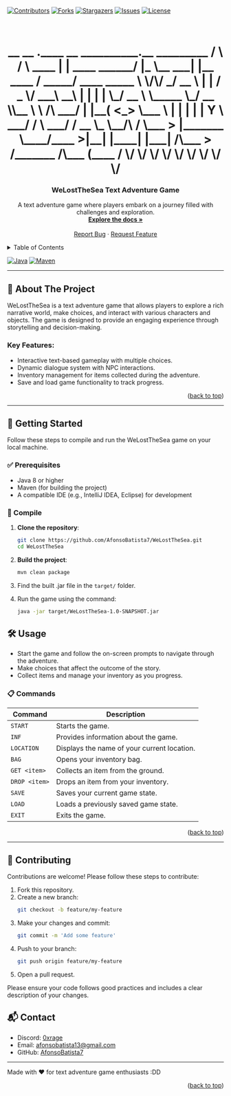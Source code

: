 <a id="readme-top"></a>

<!-- PROJECT SHIELDS -->
[![Contributors][contributors-shield]][contributors-url]
[![Forks][forks-shield]][forks-url]
[![Stargazers][stars-shield]][stars-url]
[![Issues][issues-shield]][issues-url]
[![License][license-shield]][license-url]

<!-- PROJECT LOGO -->
<br />
<div align="center">
  <div align="center">
    <h1 align="center">
 __      __         .____                  __    __________.__               _________              
/  \    /  \ ____   |    |    ____  ______/  |_  \__    ___|  |__   ____    /   _____/ ____ _____   
\   \/\/   _/ __ \  |    |   /  _ \/  ___\   __\   |    |  |  |  \_/ __ \   \_____  \_/ __ \\__  \  
 \        /\  ___/  |    |__(  <_> \___ \ |  |     |    |  |   Y  \  ___/   /        \  ___/ / __ \_
  \__/\  /  \___  > |_______ \____/____  >|__|     |____|  |___|  /\___  > /_______  /\___  (____  /
       \/       \/          \/         \/                       \/     \/          \/     \/     \/ 
    </h1>
  </div>

  <h3 align="center">WeLostTheSea Text Adventure Game</h3>

  <p align="center">
    A text adventure game where players embark on a journey filled with challenges and exploration.
    <br />
    <a href="https://github.com/AfonsoBatista7/WeLostTheSea"><strong>Explore the docs »</strong></a>
    <br />
    <br />
    <a href="https://github.com/AfonsoBatista7/WeLostTheSea/issues">Report Bug</a>
    ·
    <a href="https://github.com/AfonsoBatista7/WeLostTheSea/issues">Request Feature</a>
  </p>
</div>

<!-- TABLE OF CONTENTS -->
<details>
  <summary>Table of Contents</summary>
  <ol>
    <li>
      <a href="#about-the-project">About The Project</a>
    </li>
    <li>
      <a href="#getting-started">Getting Started</a>
      <ul>
        <li><a href="#prerequisites">Prerequisites</a></li>
        <li><a href="#compile">Compile</a></li>
        <li><a href="#configuration">Configuration</a></li>
      </ul>
    </li>
    <li><a href="#usage">Usage</a></li>
    <li><a href="#roadmap">Roadmap</a></li>
    <li><a href="#contributing">Contributing</a></li>
    <li><a href="#license">License</a></li>
    <li><a href="#contact">Contact</a></li>
  </ol>
</details>

[![Java][java-shield]][java-url]
[![Maven][maven-shield]][maven-url]

---

## 🧩 About The Project

WeLostTheSea is a text adventure game that allows players to explore a rich narrative world, make choices, and interact with various characters and objects. The game is designed to provide an engaging experience through storytelling and decision-making.

### Key Features:
- Interactive text-based gameplay with multiple choices.
- Dynamic dialogue system with NPC interactions.
- Inventory management for items collected during the adventure.
- Save and load game functionality to track progress.

<p align="right">(<a href="#readme-top">back to top</a>)</p>

---

## 🚀 Getting Started

Follow these steps to compile and run the WeLostTheSea game on your local machine.

### ✅ Prerequisites

- Java 8 or higher
- Maven (for building the project)
- A compatible IDE (e.g., IntelliJ IDEA, Eclipse) for development

### 💾 Compile

1. **Clone the repository**:
   ```bash
   git clone https://github.com/AfonsoBatista7/WeLostTheSea.git
   cd WeLostTheSea
   ```
2. **Build the project**:
   ```bash
   mvn clean package
   ```
3. Find the built .jar file in the `target/` folder.

4. Run the game using the command:
   ```bash
   java -jar target/WeLostTheSea-1.0-SNAPSHOT.jar
   ```

## 🛠️ Usage

- Start the game and follow the on-screen prompts to navigate through the adventure.
- Make choices that affect the outcome of the story.
- Collect items and manage your inventory as you progress.

### 📋 Commands

| Command                                | Description                                              |
|----------------------------------------|----------------------------------------------------------|
| `START`                                | Starts the game.                                        |
| `INF`                                  | Provides information about the game.                    |
| `LOCATION`                             | Displays the name of your current location.             |
| `BAG`                                  | Opens your inventory bag.                               |
| `GET <item>`                           | Collects an item from the ground.                       |
| `DROP <item>`                          | Drops an item from your inventory.                      |
| `SAVE`                                 | Saves your current game state.                          |
| `LOAD`                                 | Loads a previously saved game state.                    |
| `EXIT`                                 | Exits the game.                                        |

<p align="right">(<a href="#readme-top">back to top</a>)</p>

---

## 🤝 Contributing

Contributions are welcome! Please follow these steps to contribute:

1. Fork this repository.
2. Create a new branch:
   ```bash
   git checkout -b feature/my-feature
   ```
3. Make your changes and commit:
   ```bash
   git commit -m 'Add some feature'
   ```
4. Push to your branch:
   ```bash
   git push origin feature/my-feature
   ```
5. Open a pull request.

Please ensure your code follows good practices and includes a clear description of your changes.

## 📬 Contact

- Discord: [0xrage](https://www.discordapp.com/users/0xrage)
- Email: [afonsobatista13@gmail.com](mailto:afonsobatista13@gmail.com)
- GitHub: [AfonsoBatista7](https://github.com/AfonsoBatista7/WeLostTheSea)

---

Made with ❤️ for text adventure game enthusiasts :DD

<p align="right">(<a href="#readme-top">back to top</a>)</p>

<!-- MARKDOWN LINKS & IMAGES -->
<!-- https://www.markdownguide.org/basic-syntax/#reference-style-links -->
<!-- From own repo -->
[contributors-shield]: https://img.shields.io/github/contributors/AfonsoBatista7/WeLostTheSea.svg?style=for-the-badge
[contributors-url]: https://github.com/AfonsoBatista7/WeLostTheSea/graphs/contributors
[forks-shield]: https://img.shields.io/github/forks/AfonsoBatista7/WeLostTheSea.svg?style=for-the-badge
[forks-url]: https://github.com/AfonsoBatista7/WeLostTheSea/network/members
[issues-shield]: https://img.shields.io/github/issues/AfonsoBatista7/WeLostTheSea.svg?style=for-the-badge
[issues-url]: https://github.com/AfonsoBatista7/WeLostTheSea/issues
[license-shield]: https://img.shields.io/github/license/AfonsoBatista7/WeLostTheSea.svg?style=for-the-badge
[license-url]: https://github.com/AfonsoBatista7/WeLostTheSea/blob/master/LICENSE.txt
[stars-shield]: https://img.shields.io/github/stars/AfonsoBatista7/WeLostTheSea.svg?style=for-the-badge
[stars-url]: https://github.com/AfonsoBatista7/WeLostTheSea/stargazers
<!-- From repo images -->
[product-screenshot]: ./docs/images/product.png
<!-- From badges -->
[java-shield]: https://img.shields.io/badge/Java-FF0000?logoColor=white
[java-url]: https://openjdk.org/
[maven-shield]: https://img.shields.io/badge/Maven-purple?logoColor=white
[maven-url]: https://maven.apache.org/

